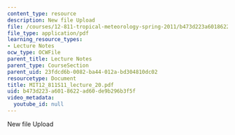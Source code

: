 ```yaml
---
content_type: resource
description: New file Upload
file: /courses/12-811-tropical-meteorology-spring-2011/b473d223a6018622ad60de9b296b3f5f_MIT12_811S11_lecture_20.pdf
file_type: application/pdf
learning_resource_types:
- Lecture Notes
ocw_type: OCWFile
parent_title: Lecture Notes
parent_type: CourseSection
parent_uid: 23fdcd6b-0082-ba44-012a-bd304810dc02
resourcetype: Document
title: MIT12_811S11_lecture_20.pdf
uid: b473d223-a601-8622-ad60-de9b296b3f5f
video_metadata:
  youtube_id: null
---
```

New file Upload